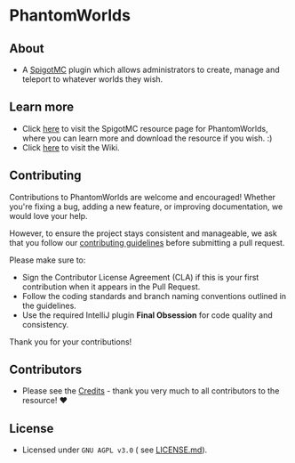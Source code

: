 # PhantomWorlds

## About

* A [SpigotMC](https://www.spigotmc.org/) plugin which allows administrators to create, manage and
  teleport to whatever worlds they wish.

## Learn more

* Click [here](https://www.spigotmc.org/resources/phantomworlds.84099/) to visit the SpigotMC
  resource page for PhantomWorlds, where you can learn more and download the resource if you
  wish. :)
* Click [here](https://github.com/TheNewEconomy/PhantomWorlds/wiki) to visit the Wiki.

## Contributing

Contributions to PhantomWorlds are welcome and encouraged! Whether you're fixing a bug, adding a new feature, or improving documentation, we would love your help.

However, to ensure the project stays consistent and manageable, we ask that you follow our [contributing guidelines](.contributing/contributing.md) before submitting a pull request.

Please make sure to:

- Sign the Contributor License Agreement (CLA) if this is your first contribution when it appears in the Pull Request.
- Follow the coding standards and branch naming conventions outlined in the guidelines.
- Use the required IntelliJ plugin **Final Obsession** for code quality and consistency.

Thank you for your contributions!

## Contributors

* Please see the [Credits](https://github.com/TheNewEconomy/PhantomWorlds/wiki/Credits) - thank you
  very
  much to all contributors to the resource! ❤

## License

* Licensed under `GNU AGPL v3.0` (
  see [LICENSE.md](https://github.com/TheNewEconomy/PhantomWorlds/blob/master/LICENSE.md)).